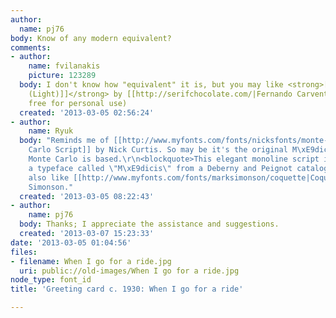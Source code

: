 ```yaml
---
author:
  name: pj76
body: Know of any modern equivalent?
comments:
- author:
    name: fvilanakis
    picture: 123289
  body: I don't know how "equivalent" it is, but you may like <strong>[[http://www.findmyfont.com/index.php/fonts/font-preview?fset=Dafont-1&ffam=Ferrica%20-%20Light&fid=eb176d9e4b1a684c0e1eee1b52a3da7d&fstyle=b&fsize=48&text=When%20I%20go%20for%20a%20ride%20It%20cost%20gas%20And%20I%20sometimes%20blow%20a%20tire.%20If%20I%20stay%20home...&wrap=2|Ferrica
    (Light)]]</strong> by [[http://serifchocolate.com/|Fernando Carvente]] (2012,
    free for personal use)
  created: '2013-03-05 02:56:24'
- author:
    name: Ryuk
  body: "Reminds me of [[http://www.myfonts.com/fonts/nicksfonts/monte-carlo-script-nf|Monte
    Carlo Script]] by Nick Curtis. So may be it's the original M\xE9dicis on which
    Monte Carlo is based.\r\n<blockquote>This elegant monoline script is based on
    a typeface called \"M\xE9dicis\" from a Deberny and Peignot catalog, circa 1920.</blockquote>\r\nI
    also like [[http://www.myfonts.com/fonts/marksimonson/coquette|Coquette]] by Mark
    Simonson."
  created: '2013-03-05 08:22:43'
- author:
    name: pj76
  body: Thanks; I appreciate the assistance and suggestions.
  created: '2013-03-07 15:23:33'
date: '2013-03-05 01:04:56'
files:
- filename: When I go for a ride.jpg
  uri: public://old-images/When I go for a ride.jpg
node_type: font_id
title: 'Greeting card c. 1930: When I go for a ride'

---
```

